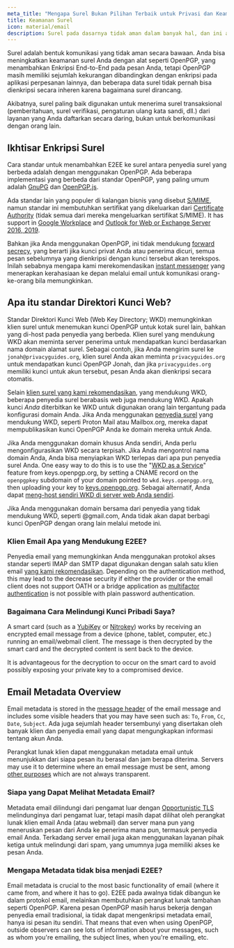 ```yaml
---
meta_title: "Mengapa Surel Bukan Pilihan Terbaik untuk Privasi dan Keamanan - Privacy Guides"
title: Keamanan Surel
icon: material/email
description: Surel pada dasarnya tidak aman dalam banyak hal, dan ini adalah beberapa alasan mengapa surel bukanlah pilihan utama kami untuk komunikasi yang aman.
---
```


Surel adalah bentuk komunikasi yang tidak aman secara bawaan. Anda bisa meningkatkan keamanan surel Anda dengan alat seperti OpenPGP, yang menambahkan Enkripsi End-to-End pada pesan Anda, tetapi OpenPGP masih memiliki sejumlah kekurangan dibandingkan dengan enkripsi pada aplikasi perpesanan lainnya, dan beberapa data surel tidak pernah bisa dienkripsi secara inheren karena bagaimana surel dirancang.

Akibatnya, surel paling baik digunakan untuk menerima surel transaksional (pemberitahuan, surel verifikasi, pengaturan ulang kata sandi, dll.) dari layanan yang Anda daftarkan secara daring, bukan untuk berkomunikasi dengan orang lain.

## Ikhtisar Enkripsi Surel

Cara standar untuk menambahkan E2EE ke surel antara penyedia surel yang berbeda adalah dengan menggunakan OpenPGP. Ada beberapa implementasi yang berbeda dari standar OpenPGP, yang paling umum adalah [GnuPG](https://en.wikipedia.org/wiki/GNU_Privacy_Guard) dan [OpenPGP.js](https://openpgpjs.org).

Ada standar lain yang populer di kalangan bisnis yang disebut [S/MIME](https://en.wikipedia.org/wiki/S/MIME), namun standar ini membutuhkan sertifikat yang dikeluarkan dari [Certificate Authority](https://en.wikipedia.org/wiki/Certificate_authority) (tidak semua dari mereka mengeluarkan sertifikat S/MIME). It has support in [Google Workplace](https://support.google.com/a/topic/9061730) and [Outlook for Web or Exchange Server 2016, 2019](https://support.office.com/article/encrypt-messages-by-using-s-mime-in-outlook-on-the-web-878c79fc-7088-4b39-966f-14512658f480).

Bahkan jika Anda menggunakan OpenPGP, ini tidak mendukung [forward secrecy](https://en.wikipedia.org/wiki/Forward_secrecy), yang berarti jika kunci privat Anda atau penerima dicuri, semua pesan sebelumnya yang dienkripsi dengan kunci tersebut akan terekspos. Inilah sebabnya mengapa kami merekomendasikan [instant messenger](../real-time-communication.md) yang menerapkan kerahasiaan ke depan melalui email untuk komunikasi orang-ke-orang bila memungkinkan.

## Apa itu standar Direktori Kunci Web?

Standar Direktori Kunci Web (Web Key Directory; WKD) memungkinkan klien surel untuk menemukan kunci OpenPGP untuk kotak surel lain, bahkan yang di-host pada penyedia yang berbeda. Klien surel yang mendukung WKD akan meminta server penerima untuk mendapatkan kunci berdasarkan nama domain alamat surel. Sebagai contoh, jika Anda mengirim surel ke `jonah@privacyguides.org`, klien surel Anda akan meminta `privacyguides.org` untuk mendapatkan kunci OpenPGP Jonah, dan jika `privacyguides.org` memiliki kunci untuk akun tersebut, pesan Anda akan dienkripsi secara otomatis.

Selain [klien surel yang kami rekomendasikan](../email-clients.md), yang mendukung WKD, beberapa penyedia surel berabasis web juga mendukung WKD. Apakah kunci *Anda* diterbitkan ke WKD untuk digunakan orang lain tergantung pada konfigurasi domain Anda. Jika Anda menggunakan [penyedia surel](../email.md#openpgp-compatible-services) yang mendukung WKD, seperti Proton Mail atau Mailbox.org, mereka dapat mempublikasikan kunci OpenPGP Anda ke domain mereka untuk Anda.

Jika Anda menggunakan domain khusus Anda sendiri, Anda perlu mengonfigurasikan WKD secara terpisah. Jika Anda mengontrol nama domain Anda, Anda bisa menyiapkan WKD terlepas dari apa pun penyedia surel Anda. One easy way to do this is to use the "[WKD as a Service](https://keys.openpgp.org/about/usage#wkd-as-a-service)" feature from keys.openpgp.org, by setting a CNAME record on the `openpgpkey` subdomain of your domain pointed to `wkd.keys.openpgp.org`, then uploading your key to [keys.openpgp.org](https://keys.openpgp.org). Sebagai alternatif, Anda dapat [meng-host sendiri WKD di server web Anda sendiri](https://wiki.gnupg.org/WKDHosting).

Jika Anda menggunakan domain bersama dari penyedia yang tidak mendukung WKD, seperti @gmail.com, Anda tidak akan dapat berbagi kunci OpenPGP dengan orang lain melalui metode ini.

### Klien Email Apa yang Mendukung E2EE?

Penyedia email yang memungkinkan Anda menggunakan protokol akses standar seperti IMAP dan SMTP dapat digunakan dengan salah satu klien email [yang kami rekomendasikan](../email-clients.md). Depending on the authentication method, this may lead to the decrease security if either the provider or the email client does not support OATH or a bridge application as [multifactor authentication](multi-factor-authentication.md) is not possible with plain password authentication.

### Bagaimana Cara Melindungi Kunci Pribadi Saya?

A smart card (such as a [YubiKey](https://support.yubico.com/hc/articles/360013790259-Using-Your-YubiKey-with-OpenPGP) or [Nitrokey](../security-keys.md#nitrokey)) works by receiving an encrypted email message from a device (phone, tablet, computer, etc.) running an email/webmail client. The message is then decrypted by the smart card and the decrypted content is sent back to the device.

It is advantageous for the decryption to occur on the smart card to avoid possibly exposing your private key to a compromised device.

## Email Metadata Overview

Email metadata is stored in the [message header](https://en.wikipedia.org/wiki/Email#Message_header) of the email message and includes some visible headers that you may have seen such as: `To`, `From`, `Cc`, `Date`, `Subject`. Ada juga sejumlah header tersembunyi yang disertakan oleh banyak klien dan penyedia email yang dapat mengungkapkan informasi tentang akun Anda.

Perangkat lunak klien dapat menggunakan metadata email untuk menunjukkan dari siapa pesan itu berasal dan jam berapa diterima. Servers may use it to determine where an email message must be sent, among [other purposes](https://en.wikipedia.org/wiki/Email#Message_header) which are not always transparent.

### Siapa yang Dapat Melihat Metadata Email?

Metadata email dilindungi dari pengamat luar dengan [Opportunistic TLS](https://en.wikipedia.org/wiki/Opportunistic_TLS) melindunginya dari pengamat luar, tetapi masih dapat dilihat oleh perangkat lunak klien email Anda (atau webmail) dan server mana pun yang meneruskan pesan dari Anda ke penerima mana pun, termasuk penyedia email Anda. Terkadang server email juga akan menggunakan layanan pihak ketiga untuk melindungi dari spam, yang umumnya juga memiliki akses ke pesan Anda.

### Mengapa Metadata tidak bisa menjadi E2EE?

Email metadata is crucial to the most basic functionality of email (where it came from, and where it has to go). E2EE pada awalnya tidak dibangun ke dalam protokol email, melainkan membutuhkan perangkat lunak tambahan seperti OpenPGP. Karena pesan OpenPGP masih harus bekerja dengan penyedia email tradisional, ia tidak dapat mengenkripsi metadata email, hanya isi pesan itu sendiri. That means that even when using OpenPGP, outside observers can see lots of information about your messages, such as whom you're emailing, the subject lines, when you're emailing, etc.
